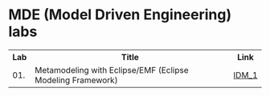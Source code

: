 # MDE (Model Driven Engineering) labs

<div align="center">
    <table>
        <tr>
            <th>Lab</th>
            <th>Title</th>
            <th>Link</th>
        </tr>
        <tr>
            <td>01. </td>
            <td>Metamodeling with Eclipse/EMF (Eclipse Modeling Framework)</td>
            <td><a href="https://github.com/Cristal32/MDE_labs/tree/main/IDM_1">IDM_1</a></td>
        </tr>
    </table>
</div>

